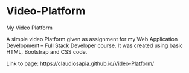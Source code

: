 # Video-Platform
My Video Platform 

A simple video Platform given as assignment for my Web Application Development – Full Stack Developer course.
It was created using basic HTML, Bootstrap and CSS code.

Link to page: https://claudiosapia.github.io/Video-Platform/
